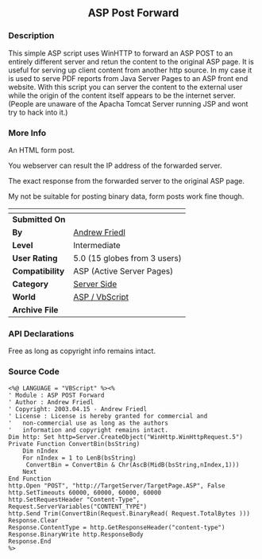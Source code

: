 ﻿<div align="center">

## ASP Post Forward


</div>

### Description

This simple ASP script uses WinHTTP to forward an ASP POST to an entirely different server and retun the content to the original ASP page. It is useful for serving up client content from another http source. In my case it is used to serve PDF reports from Java Server Pages to an ASP front end website. With this script you can server the content to the external user while the origin of the content itself appears to be the internet server. (People are unaware of the Apacha Tomcat Server running JSP and wont try to hack into it.)
 
### More Info
 
An HTML form post.

You webserver can result the IP address of the forwarded server.

The exact response from the forwarded server to the original ASP page.

My not be suitable for posting binary data, form posts work fine though.


<span>             |<span>
---                |---
**Submitted On**   |
**By**             |[Andrew Friedl](https://github.com/Planet-Source-Code/PSCIndex/blob/master/ByAuthor/andrew-friedl.md)
**Level**          |Intermediate
**User Rating**    |5.0 (15 globes from 3 users)
**Compatibility**  |ASP \(Active Server Pages\)
**Category**       |[Server Side](https://github.com/Planet-Source-Code/PSCIndex/blob/master/ByCategory/server-side__4-31.md)
**World**          |[ASP / VbScript](https://github.com/Planet-Source-Code/PSCIndex/blob/master/ByWorld/asp-vbscript.md)
**Archive File**   |[](https://github.com/Planet-Source-Code/andrew-friedl-asp-post-forward__4-8368/archive/master.zip)

### API Declarations

Free as long as copyright info remains intact.


### Source Code

```
<%@ LANGUAGE = "VBScript" %><%
' Module : ASP POST Forward
' Author : Andrew Friedl
' Copyright: 2003.04.15 - Andrew Friedl
' License : License is hereby granted for commercial and
'   non-commercial use as long as the authors
'   information and copyright remains intact.
Dim http: Set http=Server.CreateObject("WinHttp.WinHttpRequest.5")
Private Function ConvertBin(bsString)
	Dim nIndex
	For nIndex = 1 to LenB(bsString)
	 ConvertBin = ConvertBin & Chr(AscB(MidB(bsString,nIndex,1)))
	Next
End Function
http.Open "POST", "http://TargetServer/TargetPage.ASP", False
http.SetTimeouts 60000, 60000, 60000, 60000
http.SetRequestHeader "Content-Type", Request.ServerVariables("CONTENT_TYPE")
http.Send Trim(ConvertBin(Request.BinaryRead( Request.TotalBytes )))
Response.Clear
Response.ContentType = http.GetResponseHeader("content-type")
Response.BinaryWrite http.ResponseBody
Response.End
%>
```


